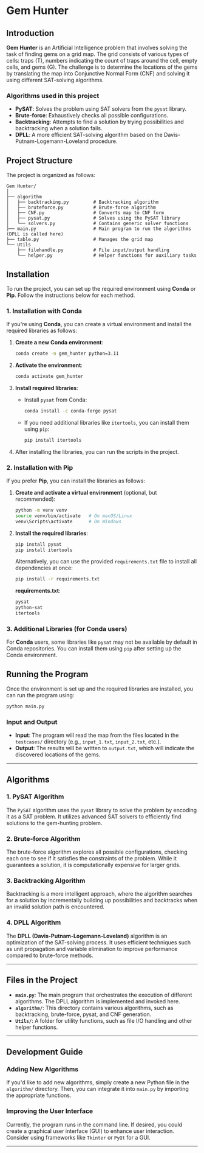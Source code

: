 # Gem Hunter

## Introduction

**Gem Hunter** is an Artificial Intelligence problem that involves solving the task of finding gems on a grid map. The grid consists of various types of cells: traps (T), numbers indicating the count of traps around the cell, empty cells, and gems (G). The challenge is to determine the locations of the gems by translating the map into Conjunctive Normal Form (CNF) and solving it using different SAT-solving algorithms.

### Algorithms used in this project

- **PySAT**: Solves the problem using SAT solvers from the `pysat` library.
- **Brute-force**: Exhaustively checks all possible configurations.
- **Backtracking**: Attempts to find a solution by trying possibilities and backtracking when a solution fails.
- **DPLL**: A more efficient SAT-solving algorithm based on the Davis-Putnam-Logemann-Loveland procedure.

## Project Structure

The project is organized as follows:

```
Gem Hunter/
│
├── algorithm
│   ├── backtracking.py         # Backtracking algorithm
│   ├── bruteforce.py           # Brute-force algorithm
│   ├── CNF.py                  # Converts map to CNF form
│   ├── pysat.py                # Solves using the PySAT library
│   └── solvers.py              # Contains generic solver functions
├── main.py                     # Main program to run the algorithms (DPLL is called here)
├── table.py                    # Manages the grid map
└── Utils
    ├── filehandle.py           # File input/output handling
    └── helper.py               # Helper functions for auxiliary tasks
```

## Installation

To run the project, you can set up the required environment using **Conda** or **Pip**. Follow the instructions below for each method.

### 1. Installation with Conda

If you're using **Conda**, you can create a virtual environment and install the required libraries as follows:

1. **Create a new Conda environment**:

   ```bash
   conda create -n gem_hunter python=3.11
   ```

2. **Activate the environment**:

   ```bash
   conda activate gem_hunter
   ```

3. **Install required libraries**:

   - Install `pysat` from Conda:

     ```bash
     conda install -c conda-forge pysat
     ```

   - If you need additional libraries like `itertools`, you can install them using `pip`:

     ```bash
     pip install itertools
     ```

4. After installing the libraries, you can run the scripts in the project.

### 2. Installation with Pip

If you prefer **Pip**, you can install the libraries as follows:

1. **Create and activate a virtual environment** (optional, but recommended):

   ```bash
   python -m venv venv
   source venv/bin/activate   # On macOS/Linux
   venv\Scripts\activate      # On Windows
   ```

2. **Install the required libraries**:

   ```bash
   pip install pysat
   pip install itertools
   ```

   Alternatively, you can use the provided `requirements.txt` file to install all dependencies at once:

   ```bash
   pip install -r requirements.txt
   ```

   **requirements.txt**:

   ```txt
   pysat
   python-sat
   itertools
   ```

### 3. Additional Libraries (for Conda users)

For **Conda** users, some libraries like `pysat` may not be available by default in Conda repositories. You can install them using `pip` after setting up the Conda environment.

## Running the Program

Once the environment is set up and the required libraries are installed, you can run the program using:

```bash
python main.py
```

### Input and Output

- **Input**: The program will read the map from the files located in the `testcases/` directory (e.g., `input_1.txt`, `input_2.txt`, etc.).
- **Output**: The results will be written to `output.txt`, which will indicate the discovered locations of the gems.

---

## Algorithms

### 1. **PySAT Algorithm**

The `PySAT` algorithm uses the `pysat` library to solve the problem by encoding it as a SAT problem. It utilizes advanced SAT solvers to efficiently find solutions to the gem-hunting problem.

### 2. **Brute-force Algorithm**

The brute-force algorithm explores all possible configurations, checking each one to see if it satisfies the constraints of the problem. While it guarantees a solution, it is computationally expensive for larger grids.

### 3. **Backtracking Algorithm**

Backtracking is a more intelligent approach, where the algorithm searches for a solution by incrementally building up possibilities and backtracks when an invalid solution path is encountered.

### 4. **DPLL Algorithm**

The **DPLL (Davis-Putnam-Logemann-Loveland)** algorithm is an optimization of the SAT-solving process. It uses efficient techniques such as unit propagation and variable elimination to improve performance compared to brute-force methods.

---

## Files in the Project

- **`main.py`**: The main program that orchestrates the execution of different algorithms. The DPLL algorithm is implemented and invoked here.
- **`algorithm/`**: This directory contains various algorithms, such as backtracking, brute-force, pysat, and CNF generation.
- **`Utils/`**: A folder for utility functions, such as file I/O handling and other helper functions.

---

## Development Guide

### Adding New Algorithms

If you'd like to add new algorithms, simply create a new Python file in the `algorithm/` directory. Then, you can integrate it into `main.py` by importing the appropriate functions.

### Improving the User Interface

Currently, the program runs in the command line. If desired, you could create a graphical user interface (GUI) to enhance user interaction. Consider using frameworks like `Tkinter` or `PyQt` for a GUI.

---
